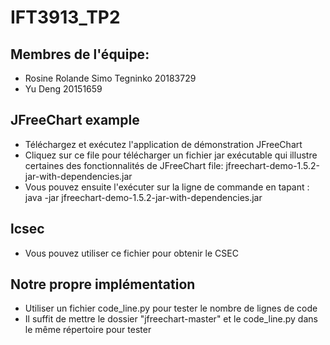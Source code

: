 # IFT3913_TP2

## Membres de l'équipe:
- Rosine Rolande Simo Tegninko 20183729
- Yu Deng 20151659

## JFreeChart example
- Téléchargez et exécutez l'application de démonstration JFreeChart
- Cliquez sur ce file pour télécharger un fichier jar exécutable qui illustre certaines des fonctionnalités de JFreeChart  file:
jfreechart-demo-1.5.2-jar-with-dependencies.jar
- Vous pouvez ensuite l'exécuter sur la ligne de commande en tapant :
java -jar jfreechart-demo-1.5.2-jar-with-dependencies.jar

## lcsec
- Vous pouvez utiliser ce fichier pour obtenir le CSEC

## Notre propre implémentation
- Utiliser un fichier code_line.py pour tester le nombre de lignes de code
- Il suffit de mettre le dossier "jfreechart-master" et le code_line.py dans le même répertoire pour tester
